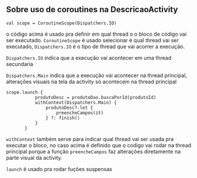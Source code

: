 ## Sobre uso de coroutines na DescricaoActivity

 ```
val scope = CoroutineScope(Dispatchers.IO)
```
o código acima é usado pra definir em qual thread o o bloco de código vai ser executado.
`CoroutineScope` é usado selecionar é qual thread vai ser executado, `Dispatchers.IO` é o tipo de thread que vai acorrer a execução.

`Dispatchers.IO` indica que a execução vai acontecer em uma thread secundaria

`Dispatchers.Main` indica que a execução vai acontecer na thread principal, alterações visuais na tela da activity só acontecem na thread principal

 ```
scope.launch {
            produtoDesc = produtoDao.buscaPorId(produtoId)
            withContext(Dispatchers.Main) {
                produtoDesc?.let {
                    preencheCampos(it)
                } ?: finish()
            }
        }
```

`withContext` também serve para indicar qual thread vai ser usada pra executar o bloco, no caso acima é definido que o codigo vai rodar na thread principal porque a função `preencheCampos` faz alterações diretamente na parte visual da activity.

`launch` é usado pra rodar fuções suspensas 